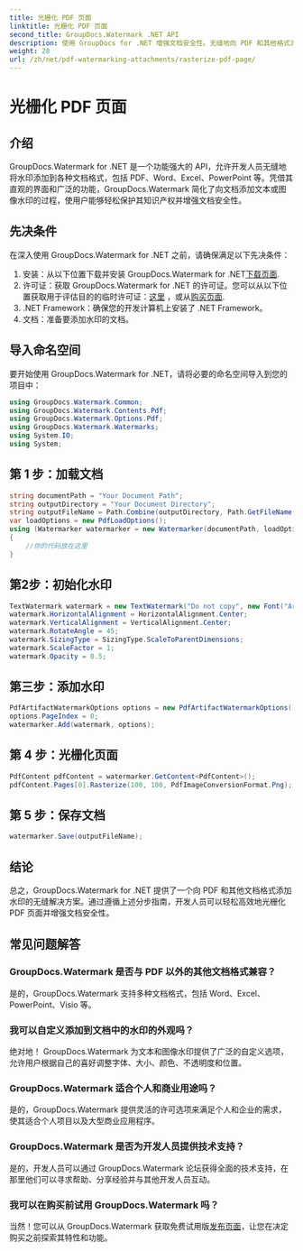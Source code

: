 ```yaml
---
title: 光栅化 PDF 页面
linktitle: 光栅化 PDF 页面
second_title: GroupDocs.Watermark .NET API
description: 使用 GroupDocs for .NET 增强文档安全性。无缝地向 PDF 和其他格式添加水印。
weight: 28
url: /zh/net/pdf-watermarking-attachments/rasterize-pdf-page/
---
```


# 光栅化 PDF 页面

## 介绍
GroupDocs.Watermark for .NET 是一个功能强大的 API，允许开发人员无缝地将水印添加到各种文档格式，包括 PDF、Word、Excel、PowerPoint 等。凭借其直观的界面和广泛的功能，GroupDocs.Watermark 简化了向文档添加文本或图像水印的过程，使用户能够轻松保护其知识产权并增强文档安全性。
## 先决条件
在深入使用 GroupDocs.Watermark for .NET 之前，请确保满足以下先决条件：
1. 安装：从以下位置下载并安装 GroupDocs.Watermark for .NET[下载页面](https://releases.groupdocs.com/Watermark/net/).
2. 许可证：获取 GroupDocs.Watermark for .NET 的许可证。您可以从以下位置获取用于评估目的的临时许可证：[这里](https://purchase.groupdocs.com/temporary-license/) ，或从[购买页面](https://purchase.groupdocs.com/buy).
3. .NET Framework：确保您的开发计算机上安装了 .NET Framework。
4. 文档：准备要添加水印的文档。

## 导入命名空间
要开始使用 GroupDocs.Watermark for .NET，请将必要的命名空间导入到您的项目中：
```csharp
using GroupDocs.Watermark.Common;
using GroupDocs.Watermark.Contents.Pdf;
using GroupDocs.Watermark.Options.Pdf;
using GroupDocs.Watermark.Watermarks;
using System.IO;
using System;
```
## 第 1 步：加载文档
```csharp
string documentPath = "Your Document Path";
string outputDirectory = "Your Document Directory";
string outputFileName = Path.Combine(outputDirectory, Path.GetFileName(documentPath));
var loadOptions = new PdfLoadOptions();
using (Watermarker watermarker = new Watermarker(documentPath, loadOptions))
{
    //你的代码放在这里
}
```
## 第2步：初始化水印
```csharp
TextWatermark watermark = new TextWatermark("Do not copy", new Font("Arial", 8));
watermark.HorizontalAlignment = HorizontalAlignment.Center;
watermark.VerticalAlignment = VerticalAlignment.Center;
watermark.RotateAngle = 45;
watermark.SizingType = SizingType.ScaleToParentDimensions;
watermark.ScaleFactor = 1;
watermark.Opacity = 0.5;
```
## 第三步：添加水印
```csharp
PdfArtifactWatermarkOptions options = new PdfArtifactWatermarkOptions();
options.PageIndex = 0;
watermarker.Add(watermark, options);
```
## 第 4 步：光栅化页面
```csharp
PdfContent pdfContent = watermarker.GetContent<PdfContent>();
pdfContent.Pages[0].Rasterize(100, 100, PdfImageConversionFormat.Png);
```
## 第 5 步：保存文档
```csharp
watermarker.Save(outputFileName);
```

## 结论
总之，GroupDocs.Watermark for .NET 提供了一个向 PDF 和其他文档格式添加水印的无缝解决方案。通过遵循上述分步指南，开发人员可以轻松高效地光栅化 PDF 页面并增强文档安全性。
## 常见问题解答
### GroupDocs.Watermark 是否与 PDF 以外的其他文档格式兼容？
是的，GroupDocs.Watermark 支持多种文档格式，包括 Word、Excel、PowerPoint、Visio 等。
### 我可以自定义添加到文档中的水印的外观吗？
绝对地！ GroupDocs.Watermark 为文本和图像水印提供了广泛的自定义选项，允许用户根据自己的喜好调整字体、大小、颜色、不透明度和位置。
### GroupDocs.Watermark 适合个人和商业用途吗？
是的，GroupDocs.Watermark 提供灵活的许可选项来满足个人和企业的需求，使其适合个人项目以及大型商业应用程序。
### GroupDocs.Watermark 是否为开发人员提供技术支持？
是的，开发人员可以通过 GroupDocs.Watermark 论坛获得全面的技术支持，在那里他们可以寻求帮助、分享经验并与其他开发人员互动。
### 我可以在购买前试用 GroupDocs.Watermark 吗？
当然！您可以从 GroupDocs.Watermark 获取免费试用版[发布页面](https://releases.groupdocs.com/)，让您在决定购买之前探索其特性和功能。